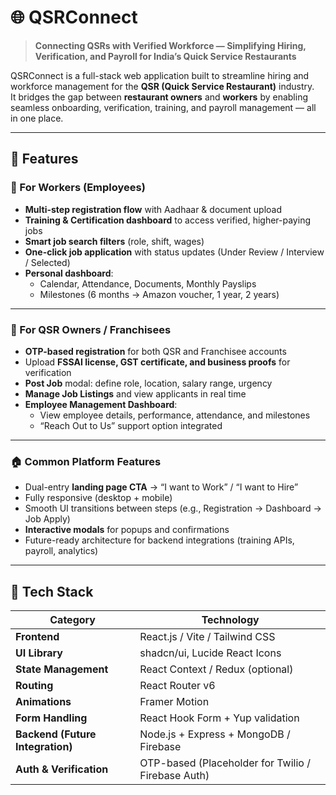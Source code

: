 # 🌐 QSRConnect

> **Connecting QSRs with Verified Workforce — Simplifying Hiring, Verification, and Payroll for India’s Quick Service Restaurants**

QSRConnect is a full-stack web application built to streamline hiring and workforce management for the **QSR (Quick Service Restaurant)** industry.  
It bridges the gap between **restaurant owners** and **workers** by enabling seamless onboarding, verification, training, and payroll management — all in one place.

---

## 🚀 Features

### 👷 For Workers (Employees)
- **Multi-step registration flow** with Aadhaar & document upload  
- **Training & Certification dashboard** to access verified, higher-paying jobs  
- **Smart job search filters** (role, shift, wages)  
- **One-click job application** with status updates (Under Review / Interview / Selected)  
- **Personal dashboard**:  
  - Calendar, Attendance, Documents, Monthly Payslips  
  - Milestones (6 months → Amazon voucher, 1 year, 2 years)

---

### 🍔 For QSR Owners / Franchisees
- **OTP-based registration** for both QSR and Franchisee accounts  
- Upload **FSSAI license, GST certificate, and business proofs** for verification  
- **Post Job** modal: define role, location, salary range, urgency  
- **Manage Job Listings** and view applicants in real time  
- **Employee Management Dashboard**:
  - View employee details, performance, attendance, and milestones  
  - “Reach Out to Us” support option integrated  

---

### 🏠 Common Platform Features
- Dual-entry **landing page CTA** → “I want to Work” / “I want to Hire”  
- Fully responsive (desktop + mobile)  
- Smooth UI transitions between steps (e.g., Registration → Dashboard → Job Apply)  
- **Interactive modals** for popups and confirmations  
- Future-ready architecture for backend integrations (training APIs, payroll, analytics)

---

## 🧩 Tech Stack

| Category | Technology |
|-----------|-------------|
| **Frontend** | React.js / Vite / Tailwind CSS |
| **UI Library** | shadcn/ui, Lucide React Icons |
| **State Management** | React Context / Redux (optional) |
| **Routing** | React Router v6 |
| **Animations** | Framer Motion |
| **Form Handling** | React Hook Form + Yup validation |
| **Backend (Future Integration)** | Node.js + Express + MongoDB / Firebase |
| **Auth & Verification** | OTP-based (Placeholder for Twilio / Firebase Auth) |

